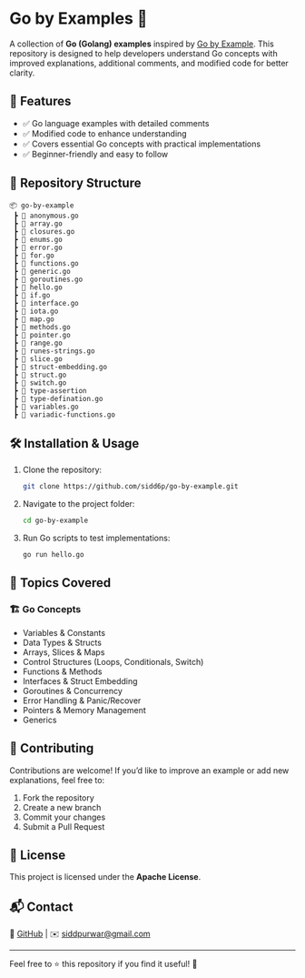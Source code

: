 # Go by Examples 🚀

A collection of **Go (Golang) examples** inspired by [Go by Example](https://gobyexample.com/). This repository is designed to help developers understand Go concepts with improved explanations, additional comments, and modified code for better clarity.

## 📌 Features
- ✅ Go language examples with detailed comments
- ✅ Modified code to enhance understanding
- ✅ Covers essential Go concepts with practical implementations
- ✅ Beginner-friendly and easy to follow

## 📂 Repository Structure
```
📦 go-by-example
 ┣ 📜 anonymous.go
 ┣ 📜 array.go
 ┣ 📜 closures.go
 ┣ 📜 enums.go
 ┣ 📜 error.go
 ┣ 📜 for.go
 ┣ 📜 functions.go
 ┣ 📜 generic.go
 ┣ 📜 goroutines.go
 ┣ 📜 hello.go
 ┣ 📜 if.go
 ┣ 📜 interface.go
 ┣ 📜 iota.go
 ┣ 📜 map.go
 ┣ 📜 methods.go
 ┣ 📜 pointer.go
 ┣ 📜 range.go
 ┣ 📜 runes-strings.go
 ┣ 📜 slice.go
 ┣ 📜 struct-embedding.go
 ┣ 📜 struct.go
 ┣ 📜 switch.go
 ┣ 📜 type-assertion
 ┣ 📜 type-defination.go
 ┣ 📜 variables.go
 ┣ 📜 variadic-functions.go
```

## 🛠 Installation & Usage
1. Clone the repository:
   ```bash
   git clone https://github.com/sidd6p/go-by-example.git
   ```
2. Navigate to the project folder:
   ```bash
   cd go-by-example
   ```
3. Run Go scripts to test implementations:
   ```bash
   go run hello.go
   ```

## 📖 Topics Covered
### 🏗 Go Concepts
- Variables & Constants
- Data Types & Structs
- Arrays, Slices & Maps
- Control Structures (Loops, Conditionals, Switch)
- Functions & Methods
- Interfaces & Struct Embedding
- Goroutines & Concurrency
- Error Handling & Panic/Recover
- Pointers & Memory Management
- Generics

## 🚀 Contributing
Contributions are welcome! If you’d like to improve an example or add new explanations, feel free to:
1. Fork the repository
2. Create a new branch
3. Commit your changes
4. Submit a Pull Request

## 📜 License
This project is licensed under the **Apache License**.

## 📬 Contact
🔗 [GitHub](https://github.com/sidd6p) | ✉️ siddpurwar@gmail.com

---
Feel free to ⭐ this repository if you find it useful! 🌟
